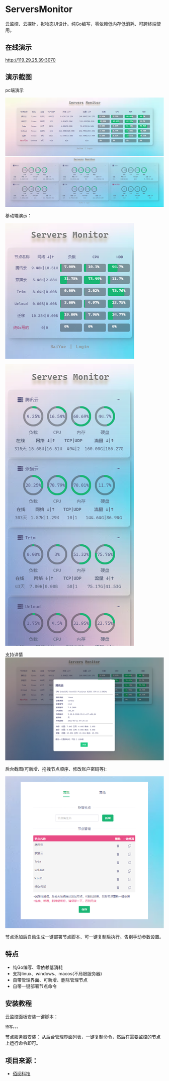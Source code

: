 # ServersMonitor
云监控、云探针，拟物态UI设计。纯Go编写，零依赖低内存低消耗、可跨终端使用。

## 在线演示
http://119.29.25.39:3070

## 演示截图
pc端演示

![](images/yyycode_com20220121113051.png)
![](images/yyycode_com20220121113151.png)

移动端演示：

![](images/yyycode_com20220121113242.png)

![](images/yyycode_com20220121113314.png)

支持详情
![](images/yyycode_com20220121113421.png)

后台截图(可新增、拖拽节点顺序、修改账户密码等):

![](images/yyycode_com20220121113616.png)

节点添加后自动生成一键部署节点脚本、可一键复制后执行。告别手动参数设置。

## 特点
- 纯Go编写、零依赖低消耗
- 支持linux、windows、macos(不局限服务器)
- 自带管理界面、可新增、删除管理节点
- 自带一键部署节点命令

## 安装教程
云监控面板安装一键脚本：
```sh
待写。。。
```

节点服务器安装：
从后台管理界面列表，一键复制命令，然后在需要监控的节点上运行命令即可。

## 项目来源：

- [佰阅科技](https://tech.baiyue.one)


